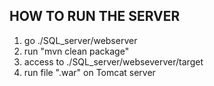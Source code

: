 ## HOW TO RUN THE SERVER
1. go ./SQL_server/webserver
2. run "mvn clean package"
3. access to ./SQL_server/webseverver/target
4. run file ".war" on Tomcat server